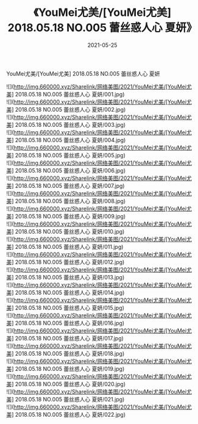 ﻿---
layout: post
title:  《YouMei尤美/[YouMei尤美] 2018.05.18 NO.005 蕾丝惑人心 夏妍》
date:   2021-05-25
img: http://img.660000.xyz/Sharelink/网络美图/2021/YouMei尤美/[YouMei尤美] 2018.05.18 NO.005 蕾丝惑人心 夏妍/000.jpg
categories: [美女, 清纯, 唯美]
---

YouMei尤美/[YouMei尤美] 2018.05.18 NO.005 蕾丝惑人心 夏妍

 ![](http://img.660000.xyz/Sharelink/网络美图/2021/YouMei尤美/[YouMei尤美] 2018.05.18 NO.005 蕾丝惑人心 夏妍/001.jpg) <br>![](http://img.660000.xyz/Sharelink/网络美图/2021/YouMei尤美/[YouMei尤美] 2018.05.18 NO.005 蕾丝惑人心 夏妍/002.jpg) <br>![](http://img.660000.xyz/Sharelink/网络美图/2021/YouMei尤美/[YouMei尤美] 2018.05.18 NO.005 蕾丝惑人心 夏妍/003.jpg) <br>![](http://img.660000.xyz/Sharelink/网络美图/2021/YouMei尤美/[YouMei尤美] 2018.05.18 NO.005 蕾丝惑人心 夏妍/004.jpg) <br>![](http://img.660000.xyz/Sharelink/网络美图/2021/YouMei尤美/[YouMei尤美] 2018.05.18 NO.005 蕾丝惑人心 夏妍/005.jpg) <br>![](http://img.660000.xyz/Sharelink/网络美图/2021/YouMei尤美/[YouMei尤美] 2018.05.18 NO.005 蕾丝惑人心 夏妍/006.jpg) <br>![](http://img.660000.xyz/Sharelink/网络美图/2021/YouMei尤美/[YouMei尤美] 2018.05.18 NO.005 蕾丝惑人心 夏妍/007.jpg) <br>![](http://img.660000.xyz/Sharelink/网络美图/2021/YouMei尤美/[YouMei尤美] 2018.05.18 NO.005 蕾丝惑人心 夏妍/008.jpg) <br>![](http://img.660000.xyz/Sharelink/网络美图/2021/YouMei尤美/[YouMei尤美] 2018.05.18 NO.005 蕾丝惑人心 夏妍/009.jpg) <br>![](http://img.660000.xyz/Sharelink/网络美图/2021/YouMei尤美/[YouMei尤美] 2018.05.18 NO.005 蕾丝惑人心 夏妍/010.jpg) <br>![](http://img.660000.xyz/Sharelink/网络美图/2021/YouMei尤美/[YouMei尤美] 2018.05.18 NO.005 蕾丝惑人心 夏妍/011.jpg) <br>![](http://img.660000.xyz/Sharelink/网络美图/2021/YouMei尤美/[YouMei尤美] 2018.05.18 NO.005 蕾丝惑人心 夏妍/012.jpg) <br>![](http://img.660000.xyz/Sharelink/网络美图/2021/YouMei尤美/[YouMei尤美] 2018.05.18 NO.005 蕾丝惑人心 夏妍/013.jpg) <br>![](http://img.660000.xyz/Sharelink/网络美图/2021/YouMei尤美/[YouMei尤美] 2018.05.18 NO.005 蕾丝惑人心 夏妍/014.jpg) <br>![](http://img.660000.xyz/Sharelink/网络美图/2021/YouMei尤美/[YouMei尤美] 2018.05.18 NO.005 蕾丝惑人心 夏妍/015.jpg) <br>![](http://img.660000.xyz/Sharelink/网络美图/2021/YouMei尤美/[YouMei尤美] 2018.05.18 NO.005 蕾丝惑人心 夏妍/016.jpg) <br>![](http://img.660000.xyz/Sharelink/网络美图/2021/YouMei尤美/[YouMei尤美] 2018.05.18 NO.005 蕾丝惑人心 夏妍/017.jpg) <br>![](http://img.660000.xyz/Sharelink/网络美图/2021/YouMei尤美/[YouMei尤美] 2018.05.18 NO.005 蕾丝惑人心 夏妍/018.jpg) <br>![](http://img.660000.xyz/Sharelink/网络美图/2021/YouMei尤美/[YouMei尤美] 2018.05.18 NO.005 蕾丝惑人心 夏妍/019.jpg) <br>![](http://img.660000.xyz/Sharelink/网络美图/2021/YouMei尤美/[YouMei尤美] 2018.05.18 NO.005 蕾丝惑人心 夏妍/020.jpg) <br>![](http://img.660000.xyz/Sharelink/网络美图/2021/YouMei尤美/[YouMei尤美] 2018.05.18 NO.005 蕾丝惑人心 夏妍/021.jpg) <br>![](http://img.660000.xyz/Sharelink/网络美图/2021/YouMei尤美/[YouMei尤美] 2018.05.18 NO.005 蕾丝惑人心 夏妍/022.jpg) <br>